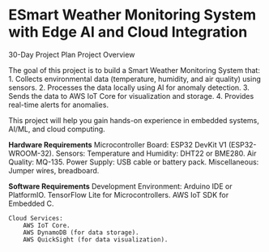 # ESmart Weather Monitoring System with Edge AI and Cloud Integration
30-Day Project Plan
Project Overview

The goal of this project is to build a Smart Weather Monitoring System that:
    1. Collects environmental data (temperature, humidity, and air quality) using sensors.
    2. Processes the data locally using AI for anomaly detection.
    3. Sends the data to AWS IoT Core for visualization and storage.
    4. Provides real-time alerts for anomalies.

This project will help you gain hands-on experience in embedded systems, AI/ML, and cloud computing.

**Hardware Requirements**
    Microcontroller Board: ESP32 DevKit V1 (ESP32-WROOM-32).
    Sensors:
        Temperature and Humidity: DHT22 or BME280.
        Air Quality: MQ-135.
    Power Supply: USB cable or battery pack.
    Miscellaneous: Jumper wires, breadboard.

**Software Requirements**
    Development Environment:
        Arduino IDE or PlatformIO.
        TensorFlow Lite for Microcontrollers.
        AWS IoT SDK for Embedded C.

    Cloud Services:
        AWS IoT Core.
        AWS DynamoDB (for data storage).
        AWS QuickSight (for data visualization).
